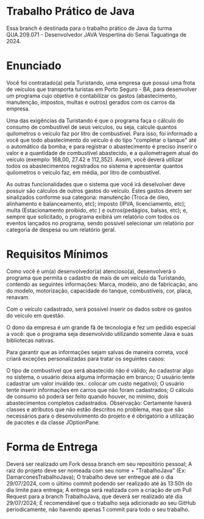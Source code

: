 # Trabalho Prático de Java
Essa branch é destinada para o trabalho prático de Java da turma  QUA.209.071 - Desenvolvedor JAVA Vespertina do Senai Taguatinga de 2024.

# Enunciado
Você foi contratado(a) pela Turistando, uma empresa que possui uma frota de veículos que transporta turistas em Porto Seguro - BA, para desenvolver um programa cujo objetivo é contabilizar os gastos (abastecimento, manutenção, impostos, multas e outros) gerados com os carros da empresa.

Uma das exigências da Turistando é que o programa faça o cálculo do consumo de combustível de seus veículos, ou seja, calcule quantos quilometros o veículo faz por litro de combustível. Para isso, foi informado a você que todo abastecimento do veículo é do tipo "completar o tanque" até o automático da bomba; e para registrar o abastecimento é preciso inserir o valor e a quantidade de combustível abastecido, e a quilometragem atual do veículo (exemplo: 168,00, 27.42 e 112,352). Assim, você deverá utilizar todos os abastecimentos registrados no sistema e apresentar quantos quilometros o veículo faz, em média, por litro de combustível.

As outras funcionalidades que o sistema que você irá deselvolver deve possuir são cálculos de outros gastos do veículo. Estes gastos devem ser sinalizados conforme sua categoria: manutenção (Troca de óleo, alinhamento e balanceamento, etc); imposto (IPVA, licenciamento, etc); multa (Estacionamento proibido, etc ) e outros(pedágios, balsas, etc); e, sempre que solicitado, o programa exibirá um relatório com todos os eventos lançados no programa, sendo possível selecionar um relatório por categoria de despesa ou um relatório geral.

# Requisitos Mínimos
Como você é um(a) desenvolvedor(a) atencioso(a), desenvolverá o programa que permita o cadastro de mais de um veículo da Turistando, contendo as seguintes informações: Marca, modelo, ano de fabricação, ano do modelo, motorização, capacidade do tanque, combustíveis, cor, placa, renavam.

Com o veículo cadastrado, será possível inserir os dados sobre os gastos do veículo em questão.

O dono da empresa é um grande fã de tecnologia e fez um pedido especial a você: que o programa seja desenvolvido utilizando somente Java e suas bibliotecas nativas.

Para garantir que as informações sejam salvas de maneira correta, você criará exceções personalizadas para tratar os seguintes casos:

O tipo de combustível que será abastecido não é válido;
Ao cadastrar algo no sistema, o usuário deixa alguma informação em branco;
O usuário tente cadastrar um valor inválido (ex.: colocar um custo negativo);
O usuário tente inserir informações em carros que não foram cadastrados;
O cálculo de consumo só poderá ser feito quando houver, no mínimo, dois abastecimentos completos cadastrados.
Observação: Certamente haverá classes e atributos que não estão descritos no problema, mas que são necessários para o desenvolvimento do projeto e é obrigatório a utilização de pacotes e da classe JOptionPane.

# Forma de Entrega
Deverá ser realizado um Fork dessa branch em seu repositório pessoal;
A raiz do projeto deve ser nomeada com seu nome + "TrabalhoJava" (Ex: DamarconesTrabalhoJava);
O trabalho deve ser entregue até o dia 29/07/2024, com o último commit podendo ser realizado até às 13:50h do dia limite para entrega;
A entrega será realizada com a criação de um Pull Request para a branch TrabalhoJava, que deverá ser realizado até dia 29/07/2024;
É recomendável que o trabalho seja adicionado ao seu GitHub periodicamente, não havendo apenas 1 commit para todo o seu trabalho.